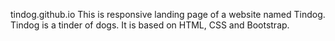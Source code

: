 tindog.github.io
This is responsive landing page of a website named Tindog. Tindog is a tinder of dogs. It is based on HTML, CSS and Bootstrap.
